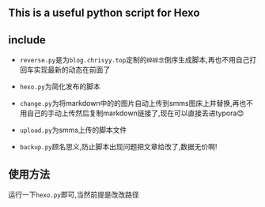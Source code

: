 ## This is a useful python script for Hexo

## include

- `reverse.py`是为`blog.chrisyy.top`定制的`碎碎念`倒序生成脚本,再也不用自己打回车实现最新的动态在前面了
- `hexo.py`为简化发布的脚本

- `change.py`为将markdown中的的图片自动上传到smms图床上并替换,再也不用自己的手动上传然后复制markdown链接了,现在可以直接丢进typora😊

- `upload.py`为smms上传的脚本文件

- `backup.py`顾名思义,防止脚本出现问题把文章给改了,数据无价啊!

## 使用方法

运行一下`hexo.py`即可,当然前提是改改路径